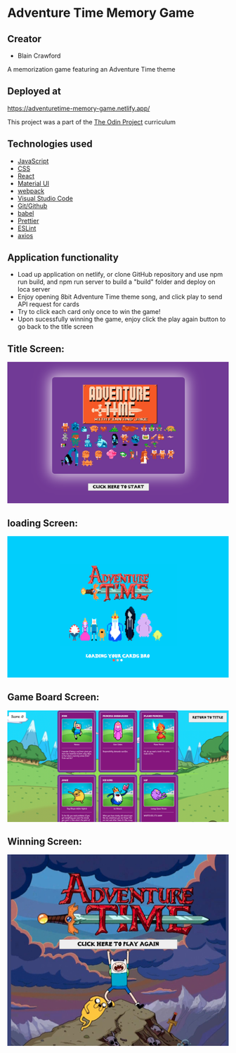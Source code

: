 # Adventure Time Memory Game

## Creator
- Blain Crawford

A memorization game featuring an Adventure Time theme

## Deployed at

https://adventuretime-memory-game.netlify.app/

This project was a part of the <a href="https://www.theodinproject.com/">The Odin Project</a> curriculum

## Technologies used

- <a href='https://www.javascript.com/'>JavaScript</a>
- <a href="https://www.w3schools.com/css/">CSS</a>
- <a href='https://reactjs.org/'>React</a>
- <a href="https://mui.com/">Material UI</a>
- <a href='https://webpack.js.org/'>webpack</a>
- <a href='https://code.visualstudio.com/'>Visual Studio Code</a>
- <a href='https://github.com/blain-crawford'>Git/Github</a>
- <a href='https://babeljs.io/'>babel</a>
- <a href='https://prettier.io/'>Prettier</a>
- <a href='https://eslint.org/'>ESLint</a>
- <a href="https://axios-http.com/docs/intro">axios</a>

## Application functionality
- Load up application on netlify, or clone GitHub repository and use npm run build, and npm run server to build a "build" folder and deploy on loca server
- Enjoy opening 8bit Adventure Time theme song, and click play to send API request for cards
- Try to click each card only once to win the game!
- Upon sucessfully winning the game, enjoy click the play again button to go back to the title screen

## Title Screen:
<img src="src/components/images/landing.png" alt="title screen">

## loading Screen:
<img src="src/components/images/loading.png" alt="loading screen">

## Game Board Screen:
<img src="src/components/images/gameboard.png" alt="gameboard screen">

## Winning Screen:
<img src="src/components/images/win.png" alt="winning screen">